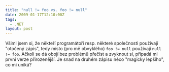 ```yaml
---
title: "null != foo vs. foo != null"
date: 2009-01-17T12:10:00Z
tags:
  - .NET
layout: post
---
```

Všiml jsem si, že někteří programátoři resp. některé společnosti používají "otočený zápis", tedy místo (pro mě obvyklého) `foo != null` používají `null != foo`. Ačkoli se dá obojí bez problémů přečíst a zvyknout si, připadá mi první verze přirozenější. Je snad na druhém zápisu něco "magicky lepšího", co mi uniká?